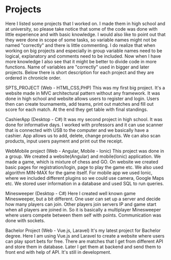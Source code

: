 # Projects
Here I listed some projects that I worked on. I made them in high school and at university, so please take notice that some of the code was done with little experience and with basic knowledge. I would also like to point out that they were done in scope of some tasks, so variable names might not be named "correctly" and there is little commenting. I do realize that when working on big projects and especially in group variable names need to be logical, explanatory and comments need to be included. Now when I have more knowledge I also see that it might be better to divide code in more functions. Name of variables are "correctly" used in bigger and later projects. Below there is short description for each project and they are ordered in chronicle order.

SPTS_PROJECT (Web - HTML,CSS,PHP)
This was my first big project. It's a website made in MVC architectural pattern without any framework. It was done in high school and website allows users to register and login. Users then can create tournaments, add teams, print out matches and fill out score for each match. At the end they get table with final standings.

CashierApp (Desktop - C#)
It was my second project in high school. It was done for informative days. I worked with professors and it can use scanner that is connected with USB to the computer and we basically have a cashier. App allows us to add, delete, change products. We can also scan products, input users payment and print out the receipt.

WebMobile project (Web - Angular, Mobile - Ionic)
This project was done in a group. We created a website(Angular) and mobile(Ionic) application. We made a game, which is mixture of chess and GO. On website we created basic pages for registration/login, page to play the game etc. We also used algorithm MIN-MAX for the game itself. For mobile app we used Ionic, where we included different plugins so we could use camera, Google Maps etc. We stored user information in a database and used SQL to run queries.

Minesweeper (Desktop - C#)
Here I created well known game Minesweeper, but a bit different. One user can set up a server and decide how many players can join. Other players join servers IP and game start when all players are joined in. So it is basically a multiplayer Minesweeper where users compete between them self with points. Communication was done with sockets.

Bachelor Project (Web - Vue.js, Laravel)
It's my latest project for Bachelor degree. Here I am using Vue.js and Laravel to create a website where users can play sport bets for free. There are matches that I get from different API and store them in database. Later I get them at backend and send them to front end with help of API. It's still in development.

